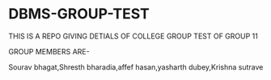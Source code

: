 # DBMS-GROUP-TEST

THIS IS A REPO GIVING DETIALS OF COLLEGE GROUP TEST OF GROUP 11 


GROUP MEMBERS ARE-

Sourav bhagat,Shresth bharadia,affef hasan,yasharth dubey,Krishna sutrave
